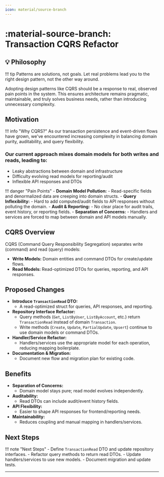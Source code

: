 ```yaml
---
icon: material/source-branch
---
```


# :material-source-branch: Transaction CQRS Refactor

## 💡 Philosophy

!!! tip
    Patterns are solutions, not goals. Let real problems lead you to the right design pattern, not the other way around.

Adopting design patterns like CQRS should be a response to real, observed pain points in the system. This ensures architecture remains pragmatic, maintainable, and truly solves business needs, rather than introducing unnecessary complexity.

## Motivation

!!! info "Why CQRS?"
    As our transaction persistence and event-driven flows have grown, we've encountered increasing complexity in balancing domain purity, auditability, and query flexibility.

### Our current approach mixes domain models for both writes and reads, leading to:

- Leaky abstractions between domain and infrastructure
- Difficulty evolving read models for reporting/audit
- Inflexible API responses and DTOs

!!! danger "Pain Points"
    - **Domain Model Pollution:**
    - Read-specific fields and denormalized data are creeping into domain structs.
    - **Query Inflexibility:**
    - Hard to add computed/audit fields to API responses without polluting the domain.
    - **Audit & Reporting:**
    - No clear place for audit trails, event history, or reporting fields.
    - **Separation of Concerns:**
    - Handlers and services are forced to map between domain and API models manually.

## CQRS Overview

CQRS (Command Query Responsibility Segregation) separates write (command) and read (query) models:

- **Write Models:** Domain entities and command DTOs for create/update flows.
- **Read Models:** Read-optimized DTOs for queries, reporting, and API responses.

## Proposed Changes

- **Introduce `TransactionRead` DTO:**
  - A read-optimized struct for queries, API responses, and reporting.
- **Repository Interface Refactor:**
  - Query methods (`Get`, `ListByUser`, `ListByAccount`, etc.) return `TransactionRead` instead of domain `Transaction`.
  - Write methods (`Create`, `Update`, `PartialUpdate`, `Upsert`) continue to use domain models or command DTOs.
- **Handler/Service Refactor:**
  - Handlers/services use the appropriate model for each operation, reducing mapping boilerplate.
- **Documentation & Migration:**
  - Document new flow and migration plan for existing code.

## Benefits

- **Separation of Concerns:**
  - Domain model stays pure; read model evolves independently.
- **Auditability:**
  - Read DTOs can include audit/event history fields.
- **API Flexibility:**
  - Easier to shape API responses for frontend/reporting needs.
- **Maintainability:**
  - Reduces coupling and manual mapping in handlers/services.

## Next Steps

!!! note "Next Steps"
    - Define `TransactionRead` DTO and update repository interfaces.
    - Refactor query methods to return read DTOs.
    - Update handlers/services to use new models.
    - Document migration and update tests.

---
